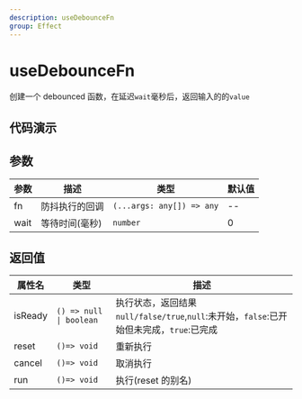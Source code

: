 ```yaml
---
description: useDebounceFn
group: Effect
---
```


# useDebounceFn

创建一个 debounced 函数，在延迟`wait`毫秒后，返回输入的的`value`

## 代码演示

<code src="let-hooks/useDebounceFn/demos/base.tsx" title="基本用法" description="多次点击，只有最后一次生效"></code>

## 参数

| 参数 | 描述           | 类型                      | 默认值 |
| ---- | -------------- | ------------------------- | ------ |
| fn   | 防抖执行的回调 | `(...args: any[]) => any` | --     |
| wait | 等待时间(毫秒) | `number`                  | 0      |

## 返回值

| 属性名  | 类型                    | 描述                                                                                      |
| ------- | ----------------------- | ----------------------------------------------------------------------------------------- |
| isReady | `() => null \| boolean` | 执行状态，返回结果 `null/false/true`,`null`:未开始，`false`:已开始但未完成，`true`:已完成 |
| reset   | `()=> void`             | 重新执行                                                                                  |
| cancel  | `()=> void`             | 取消执行                                                                                  |
| run     | `()=> void`             | 执行(reset 的别名)                                                                        |
